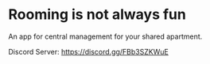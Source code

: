 # Rooming is not always fun
An app for central management for your shared apartment.

Discord Server: https://discord.gg/FBb3SZKWuE
